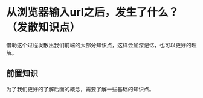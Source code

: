 # 从浏览器输入url之后，发生了什么？（发散知识点）

借助这个过程发散出我们前端的大部分知识点，这样会加深记忆，也可以更好的理解。

## 前置知识

为了我们更好的了解后面的概念，需要了解一些基础的知识点。



